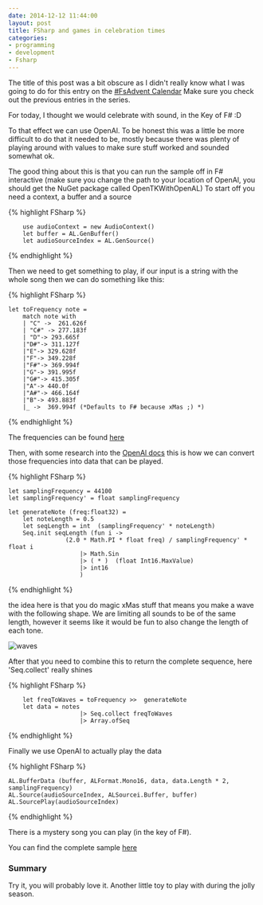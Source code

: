 ```yaml
---
date: 2014-12-12 11:44:00
layout: post
title: FSharp and games in celebration times
categories:
- programming 
- development
- Fsharp
---
```


The title of this post was a bit obscure as I didn't really know what I was going to do for this entry on the [#FsAdvent Calendar](https://sergeytihon.wordpress.com/2014/11/24/f-advent-calendar-in-english-2014/)
Make sure you check out the previous entries in the series.

For today, I thought we would celebrate with sound, in the Key of F# :D

To that effect we can use OpenAl. To be honest this was a little be more difficult to do that it needed to be, mostly because there was plenty of playing around with values to make sure stuff worked and sounded somewhat ok.

The good thing about this is that you can run the sample off in F# interactive (make sure you change the path to your location of OpenAl, you should get the NuGet package called OpenTKWithOpenAL)
To start off you need a context, a buffer and a source

{% highlight FSharp %}

        use audioContext = new AudioContext()
        let buffer = AL.GenBuffer()
        let audioSourceIndex = AL.GenSource()

{% endhighlight %}

Then we need to get something to play, if our input is a string with the whole song then we can do something like this:

{% highlight FSharp %}

    let toFrequency note =
        match note with
        | "C" ->  261.626f
        | "C#" -> 277.183f
        | "D"-> 293.665f
        |"D#"-> 311.127f
        |"E"-> 329.628f
        |"F"-> 349.228f
        |"F#"-> 369.994f
        |"G"-> 391.995f
        |"G#"-> 415.305f
        |"A"-> 440.0f
        |"A#"-> 466.164f
        |"B"-> 493.883f
        |_ ->  369.994f (*Defaults to F# because xMas ;) *)

{% endhighlight %}

The frequencies can be found [here](http://liutaiomottola.com/formulae/freqtab.htm)

Then, with some research into the [OpenAl docs](http://www.opentk.com/node/209) this is how we can convert those frequencies into data that can be played.

{% highlight FSharp %}

    let samplingFrequency = 44100
    let samplingFrequency' = float samplingFrequency
    
    let generateNote (freq:float32) =
        let noteLength = 0.5
        let seqLength = int  (samplingFrequency' * noteLength)
        Seq.init seqLength (fun i -> 
                    (2.0 * Math.PI * float freq) / samplingFrequency' * float i
                        |> Math.Sin                        
                        |> ( * )  (float Int16.MaxValue)
                        |> int16
                        )

{% endhighlight %}

the idea here is that you do magic xMas stuff that means you make a wave with the following shape. We are limiting all sounds to be of the same length, however it seems like it would be fun to also change the length of each tone.

![waves](http://www.roundcrisis.com/images/waves.png)

After that you need to combine this to return the complete sequence, here 'Seq.collect' really shines

{% highlight FSharp %}

        let freqToWaves = toFrequency >>  generateNote
        let data = notes                        
                        |> Seq.collect freqToWaves                        
                        |> Array.ofSeq
{% endhighlight %}

Finally we use OpenAl to actually play the data

{% highlight FSharp %}

	AL.BufferData (buffer, ALFormat.Mono16, data, data.Length * 2, samplingFrequency)
	AL.Source(audioSourceIndex, ALSourcei.Buffer, buffer)
	AL.SourcePlay(audioSourceIndex)

{% endhighlight %}

There is a mystery song you can play (in the key of F#).

You can find the complete sample [here](https://gist.github.com/Andrea/9212fa6249545d3987a9)


### Summary

Try it, you will probably love it. Another little toy to play with during the jolly season.